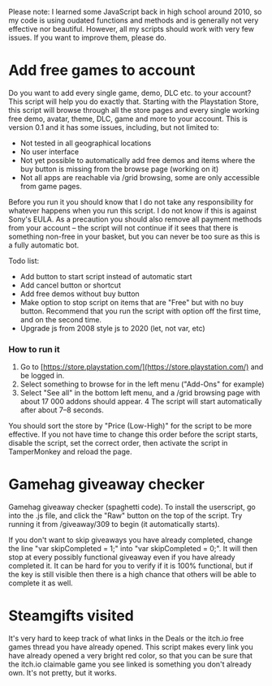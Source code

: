 Please note: I learned some JavaScript back in high school around 2010, so my code is using oudated functions and methods and is generally not very effective nor beautiful. However, all my scripts should work with very few issues. If you want to improve them, please do.

# Add free games to account
Do you want to add every single game, demo, DLC etc. to your account? This script will help you do exactly that. Starting with the Playstation Store, this script will browse through all the store pages and every single working free demo, avatar, theme, DLC, game and more to your account. This is version 0.1 and it has some issues, including, but not limited to:

- Not tested in all geographical locations
- No user interface
- Not yet possible to automatically add free demos and items where the buy button is missing from the browse page (working on it)
- Not all apps are reachable via /grid browsing, some are only accessible from game pages.

Before you run it you should know that I do not take any responsibility for whatever happens when you run this script. I do not know if this is against Sony's EULA. As a precaution you should also remove all payment methods from your account – the script will not continue if it sees that there is something non-free in your basket, but you can never be too sure as this is a fully automatic bot.

Todo list:
- Add button to start script instead of automatic start
- Add cancel button or shortcut
- Add free demos without buy button
- Make option to stop script on items that are "Free" but with no buy button. Recommend that you run the script with option off the first time, and on the second time.
- Upgrade js from 2008 style js to 2020 (let, not var, etc)

### How to run it
1. Go to [https://store.playstation.com/](https://store.playstation.com/) and be logged in.
2. Select something to browse for in the left menu ("Add-Ons" for example)
3. Select "See all" in the bottom left menu, and a /grid browsing page with about 17 000 addons should appear.
4 The script will start automatically after about 7–8 seconds.

You should sort the store by "Price (Low-High)" for the script to be more effective. If you not have time to change this order before the script starts, disable the script, set the correct order, then activate the script in TamperMonkey and reload the page.

# Gamehag giveaway checker
Gamehag giveaway checker (spaghetti code). To install the userscript, go into the .js file, and click the "Raw" button on the top of the script. Try running it from /giveaway/309 to begin (it automatically starts).

If you don't want to skip giveaways you have already completed, change the line "var skipCompleted = 1;" into "var skipCompleted = 0;". It will then stop at every possibly functional giveaway even if you have already completed it. It can be hard for you to verify if it is 100% functional, but if the key is still visible then there is a high chance that others will be able to complete it as well.

# Steamgifts visited
It's very hard to keep track of what links in the Deals or the itch.io free games thread you have already opened. This script makes every link you have already opened a very bright red color, so that you can be sure that the itch.io claimable game you see linked is something you don't already own. It's not pretty, but it works.  
